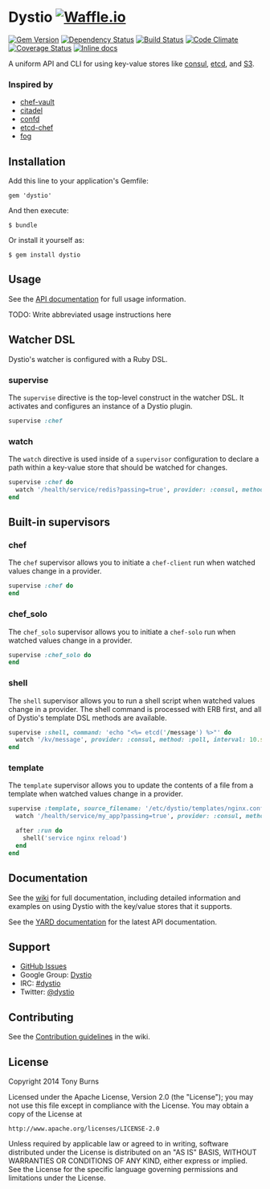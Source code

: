 # Dystio [![Waffle.io](https://badge.waffle.io/dystio/dystio.svg?label=waffle:ready)](https://waffle.io/dystio/dystio)

[![Gem Version](https://badge.fury.io/rb/dystio.svg)](http://badge.fury.io/rb/dystio)
[![Dependency Status](https://gemnasium.com/dystio/dystio.svg)](https://gemnasium.com/dystio/dystio)
[![Build Status](https://travis-ci.org/dystio/dystio.svg?branch=master)](https://travis-ci.org/dystio/dystio)
[![Code Climate](https://img.shields.io/codeclimate/github/dystio/dystio.svg)](https://codeclimate.com/github/dystio/dystio)
[![Coverage Status](https://img.shields.io/coveralls/dystio/dystio.svg)](https://coveralls.io/r/dystio/dystio?branch=master)
[![Inline docs](http://inch-ci.org/github/dystio/dystio.svg)](http://inch-ci.org/github/dystio/dystio)

A uniform API and CLI for using key-value stores like [consul][consul], [etcd][etcd], and [S3][s3].

[consul]: http://www.consul.io/
[etcd]: https://github.com/coreos/etcd
[s3]: http://aws.amazon.com/s3/

### Inspired by

* [chef-vault](https://github.com/Nordstrom/chef-vault)
* [citadel](https://github.com/poise/citadel)
* [confd](https://github.com/kelseyhightower/confd)
* [etcd-chef](https://github.com/coderanger/etcd-chef)
* [fog](https://github.com/fog/fog)

## Installation

Add this line to your application's Gemfile:

    gem 'dystio'

And then execute:

    $ bundle

Or install it yourself as:

    $ gem install dystio

## Usage

See the [API documentation](https://github.com/dystio/dystio/wiki/API) for full usage information.

TODO: Write abbreviated usage instructions here

## Watcher DSL

Dystio's watcher is configured with a Ruby DSL.

### supervise

The `supervise` directive is the top-level construct in the watcher DSL. It activates and configures an instance of a Dystio plugin.

```ruby
supervise :chef
```

### watch

The `watch` directive is used inside of a `supervisor` configuration to declare a path within a key-value store that should be watched for changes.

```ruby
supervise :chef do
  watch '/health/service/redis?passing=true', provider: :consul, method: :poll, interval: 10.seconds
end
```

## Built-in supervisors

### chef

The `chef` supervisor allows you to initiate a `chef-client` run when watched values change in a provider.

```ruby
supervise :chef do
end
```

### chef_solo

The `chef_solo` supervisor allows you to initiate a `chef-solo` run when watched values change in a provider.

```ruby
supervise :chef_solo do
end
```

### shell

The `shell` supervisor allows you to run a shell script when watched values change in a provider. The shell command is processed with ERB first, and all of Dystio's template DSL methods are available.

```ruby
supervise :shell, command: 'echo "<%= etcd('/message') %>"' do
  watch '/kv/message', provider: :consul, method: :poll, interval: 10.seconds
end
```

### template

The `template` supervisor allows you to update the contents of a file from a template when watched values change in a provider.

```ruby
supervise :template, source_filename: '/etc/dystio/templates/nginx.conf.erb', destination_filename: '/etc/nginx/nginx.conf' do
  watch '/health/service/my_app?passing=true', provider: :consul, method: :poll, interval: 10.seconds

  after :run do
    shell('service nginx reload')
  end
end
```

## Documentation

See the [wiki](https://github.com/dystio/dystio/wiki) for full documentation, including detailed information and examples on using Dystio with the key/value stores that it supports.

See the [YARD documentation](http://rdoc.info/github/dystio/dystio) for the latest API documentation.

## Support

* [GitHub Issues](https://github.com/dystio/dystio/issues)
* Google Group: [Dystio](https://groups.google.com/forum/#!forum/dystio)
* IRC: [#dystio](irc://chat.freenode.net/dystio)
* Twitter: [@dystio](https://twitter.com/dystio)

## Contributing

See the [Contribution guidelines](https://github.com/dystio/dystio/wiki/Development#contributing) in the wiki.

## License

Copyright 2014 Tony Burns

Licensed under the Apache License, Version 2.0 (the "License");
you may not use this file except in compliance with the License.
You may obtain a copy of the License at

    http://www.apache.org/licenses/LICENSE-2.0

Unless required by applicable law or agreed to in writing, software
distributed under the License is distributed on an "AS IS" BASIS,
WITHOUT WARRANTIES OR CONDITIONS OF ANY KIND, either express or implied.
See the License for the specific language governing permissions and
limitations under the License.
